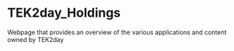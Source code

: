 # TEK2day_Holdings
Webpage that provides an overview of the various applications and content owned by TEK2day
